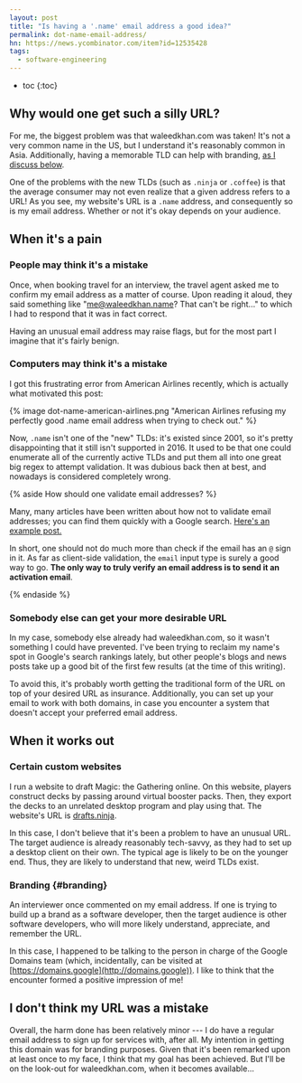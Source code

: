 ```yaml
---
layout: post
title: "Is having a '.name' email address a good idea?"
permalink: dot-name-email-address/
hn: https://news.ycombinator.com/item?id=12535428
tags:
  - software-engineering
---
```


 * toc
{:toc}

## Why would one get such a silly URL?

For me, the biggest problem was that waleedkhan.com was taken! It's not a very
common name in the US, but I understand it's reasonably common in Asia.
Additionally, having a memorable TLD can help with branding, [as I discuss
below](#branding).

One of the problems with the new TLDs (such as `.ninja` or `.coffee`) is that
the average consumer may not even realize that a given address refers to a URL!
As you see, my website's URL is a `.name` address, and consequently so is my
email address. Whether or not it's okay depends on your audience.

## When it's a pain

### People may think it's a mistake

Once, when booking travel for an interview, the travel agent asked me to
confirm my email address as a matter of course. Upon reading it aloud, they said
something like "me@waleedkhan.name? That can't be right..." to which I had to
respond that it was in fact correct.

Having an unusual email address may raise flags, but for the most part I imagine
that it's fairly benign.

### Computers may think it's a mistake

I got this frustrating error from American Airlines recently, which is actually
what motivated this post:

{% image dot-name-american-airlines.png
         "American Airlines refusing my perfectly good .name email address when
          trying to check out." %}

Now, `.name` isn't one of the "new" TLDs: it's existed since 2001, so it's
pretty disappointing that it still isn't supported in 2016. It used to be that
one could enumerate all of the currently active TLDs and put them all into one
great big regex to attempt validation. It was dubious back then at best, and
nowadays is considered completely wrong.

{% aside How should one validate email addresses? %}

Many, many articles have been written about how not to validate email addresses;
you can find them quickly with a Google search. [Here's an example
post.](https://elliot.land/validating-an-email-address)

In short, one should not do much more than check if the email has an `@` sign in
it. As far as client-side validation, the `email` input type is surely a good
way to go. **The only way to truly verify an email address is to send it an
activation email**.

{% endaside %}

### Somebody else can get your more desirable URL

In my case, somebody else already had waleedkhan.com, so it wasn't something I
could have prevented. I've been trying to reclaim my name's spot in Google's
search rankings lately, but other people's blogs and news posts take up a good
bit of the first few results (at the time of this writing).

To avoid this, it's probably worth getting the traditional form of the URL on
top of your desired URL as insurance. Additionally, you can set up your email to
work with both domains, in case you encounter a system that doesn't accept your
preferred email address.

## When it works out

### Certain custom websites

I run a website to draft Magic: the Gathering online. On this website, players
construct decks by passing around virtual booster packs. Then, they export the
decks to an unrelated desktop program and play using that. The website's URL is
[drafts.ninja](http://drafts.ninja).

In this case, I don't believe that it's been a problem to have an unusual URL.
The target audience is already reasonably tech-savvy, as they had to set up a
desktop client on their own. The typical age is likely to be on the younger end.
Thus, they are likely to understand that new, weird TLDs exist.

### Branding {#branding}

An interviewer once commented on my email address. If one is trying to build up
a brand as a software developer, then the target audience is other software
developers, who will more likely understand, appreciate, and remember the URL.

In this case, I happened to be talking to the person in charge of the Google
Domains team (which, incidentally, can be visited at
[https://domains.google](http://domains.google)). I like to think that the
encounter formed a positive impression of me!

## I don't think my URL was a mistake

Overall, the harm done has been relatively minor --- I do have a regular email
address to sign up for services with, after all. My intention in getting this
domain was for branding purposes. Given that it's been remarked upon at least
once to my face, I think that my goal has been achieved. But I'll be on the
look-out for waleedkhan.com, when it becomes available...
